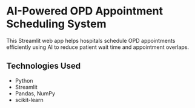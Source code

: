 # AI-Powered OPD Appointment Scheduling System

This Streamlit web app helps hospitals schedule OPD appointments efficiently using AI to reduce patient wait time and appointment overlaps.

## Technologies Used
- Python
- Streamlit
- Pandas, NumPy
- scikit-learn

